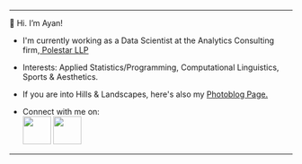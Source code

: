 <hr>
👋 Hi. I’m Ayan! 
 
 - I'm currently working as a Data Scientist at the Analytics Consulting firm,<a href='https://www.polestarllp.com/'> Polestar LLP </a>

 - Interests: Applied Statistics/Programming, Computational Linguistics, Sports & Aesthetics.

 - If you are into Hills & Landscapes, here's also my <a href="https://hillbillyblog.github.io/">Photoblog Page.</a>


 - Connect with me on: <br>
<a href="https://www.linkedin.com/in/ayan-s-57850a19b/"><img src="https://cdn-icons-png.flaticon.com/512/3536/3536505.png" width="50"></a>       <a href="mailto: ayanworkmail02@gmail.com"><img src="https://cdn-icons-png.flaticon.com/512/5968/5968534.png" width="50"></a>

<hr>




<!---
ayanatherate/ayanatherate is a ✨ special ✨ repository because its `README.md` (this file) appears on your GitHub profile.
You can click the Preview link to take a look at your changes.
--->
